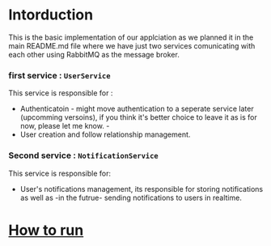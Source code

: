 # Intorduction

This is the basic implementation of our applciation as we planned it in the main README.md file 
where we have just two services comunicating with each other using RabbitMQ as the message broker.
### first service  : `UserService` 
This service is responsible for :
* Authenticatoin - might move authentication to a seperate service later (upcomming versoins), 
if you think it's better choice to leave it as is for now, please let me know. -
* User creation and follow relationship management.

### Second service : `NotificationService` 
This service is responsible for:  
* User's notifications management, its responsible for storing notifications as well as 
-in the futrue- sending notifications to users in realtime.

# [How to run](https://github.com/mohammed0xff/micro-instagram/blob/master/Version_1.0_Basic_Implementation/README.How-To-Run.md) 
